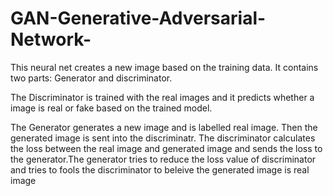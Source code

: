 # GAN-Generative-Adversarial-Network-

This neural net creates a new image based on the training data. It contains two parts: Generator and discriminator.

The Discriminator is trained with the real images and it predicts whether a image is real or fake based on the trained model.

The Generator generates a new image and is labelled real image. Then the generated image is sent into the discriminatr. The discriminator calculates the loss between the real image and generated image and sends the loss to the generator.The generator tries to reduce the loss value of discriminator and tries to fools the discriminator to beleive the generated image is real image
